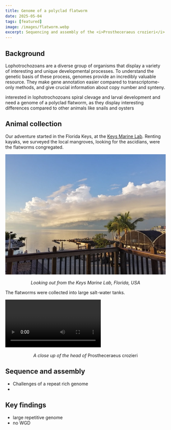 ```yaml
---
title: Genome of a polyclad flatworm
date: 2025-05-04
tags: [featured]
image: /images/flatworm.webp
excerpt: Sequencing and assembly of the <i>Prostheceraeus crozieri</i> genome
---
```


## Background

Lophotrochozoans are a diverse group of organisms that display a variety of interesting and unique developmental processes. To understand the genetic basis of these process, genomes provide an incredibly valuable resource. They make gene annotation easier compared to transcriptome-only methods, and give crucial information about copy number and synteny.

interested in lophotrochozoans spiral clevage and larval development and need a genome of a polyclad flatworm, as they display interesting differences compared to other animals like snails and oysters

## Animal collection

Our adventure started in the Florida Keys, at the [Keys Marine Lab](https://www.fio.usf.edu/keys-marine-lab/). Renting kayaks, we surveyed the local mangroves, looking for the ascidians, were the flatworms congregated. 

![Looking out from the Keys Marine Lab, Florida, USA](/images/keys.webp)
<p style="text-align:center;"><i>Looking out from the Keys Marine Lab, Florida, USA</i></p>

The flatworms were collected into large salt-water tanks.

![A close up of the Prostheceraeus crozieri anterior](/images/flatworm-vid.webm)
<p style="text-align:center;"><i>A close up of the head of</i> Prostheceraeus crozieri</p>

## Sequence and assembly
- Challenges of a repeat rich genome
- 

## Key findings
- large repetitive genome
- no WGD